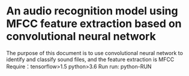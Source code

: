# An audio recognition model using MFCC feature extraction based on convolutional neural network
The purpose of this document is to use convolutional neural network to identify and classify sound files, and the feature extraction is MFCC
Require：tensorflow>1.5 
         python>3.6
Run 
  run: python-RUN
